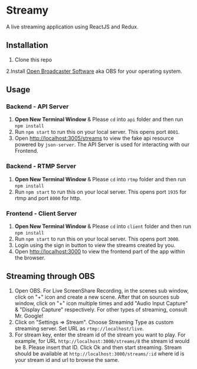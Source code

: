 # Streamy

A live streaming application using ReactJS and Redux.

## Installation

1. Clone this repo
  
  2.Install [Open Broadcaster Software](https://obsproject.com/) aka OBS for your operating system.


## Usage

### Backend - API Server

1. **Open New Terminal Window** & Please `cd` into `api` folder and then run `npm install`
1. Run `npm start` to run this on your local server. This opens port `8001`.
1. Open [http://localhost:3005/streams](http://localhost:3005/streams) to view the fake api resource powered by `json-server`. The  API Server is used for interacting with our Frontend.

### Backend - RTMP Server

1. **Open New Terminal Window** & Please `cd` into `rtmp` folder and then run `npm install`
1. Run `npm start` to run this on your local server. This opens port `1935` for rtmp and port `8000` for http.

### Frontend - Client Server

1. **Open New Terminal Window** & Please `cd` into `client` folder and then run `npm install`
1. Run `npm start` to run this on your local server. This opens port `3000`.
1. Login using the sign in button to view the streams created by you.
1. Open [http://localhost:3000](http://localhost:3000) to view the frontend part of the app within the browser.

## Streaming through OBS

1. Open OBS. For Live ScreenShare Recording, in the scenes sub window, click on "+" icon and create a new scene. After that on sources sub window, click on "+" icon multiple times and add "Audio Input Capture" & "Display Capture" respectively. For other types of streaming, consult Mr. Google!
1. Click on "Settings => Stream". Choose Streaming Type as custom streaming server. Set URL as `rtmp://localhost/live`.
1. For stream key, enter the stream id of the stream you want to play. For example, for URL `http://localhost:3000/streams/8` the stream id would be 8. Please insert that ID. Click Ok and then start streaming. Stream should be available at `http://localhost:3000/streams/:id` where id is your stream id and url to browse the same.
